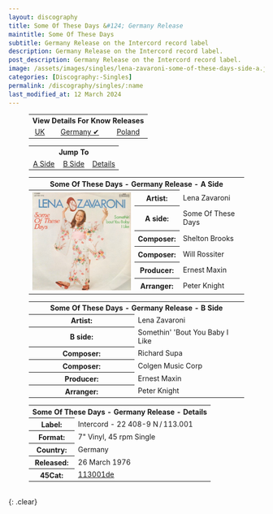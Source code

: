 ```yaml
---
layout: discography
title: Some Of These Days &#124; Germany Release
maintitle: Some Of These Days
subtitle: Germany Release on the Intercord record label
description: Germany Release on the Intercord record label.
post_description: Germany Release on the Intercord record label.
image: /assets/images/singles/lena-zavaroni-some-of-these-days-side-a.jpg
categories: [Discography:-Singles]
permalink: /discography/singles/:name
last_modified_at: 12 March 2024
---
```


<figure class="fig3">
<table style="text-align:center;">
<tr><th colspan="3">View Details For Know Releases</th></tr>
<tr><td><a href="/discography/singles/1976-03-26-some-of-these-days-uk">UK</a></td><td><a href="/discography/singles/1976-some-of-these-days-germany">Germany &#x2714;</a></td><td><a href="/discography/singles/1976-some-of-these-days-poland">Poland</a></td></tr>
</table>
</figure>

<figure class="fig3">
<table style="text-align:center;">
<tr><th colspan="3">Jump To</th></tr>
<tr><td style="width:33.33%;"><a href="#infobox1">A Side</a></td><td style="width:33.34%;"><a href="#infobox2">B Side</a></td><td style="width:33.33%;"><a href="#infobox3">Details</a></td></tr>
</table>
</figure>

<figure class="fig3">
<table>
<tr id="infobox1"><th colspan="3">Some Of These Days - Germany Release - A Side</th></tr>
<tr>
<th style="width:49%; vertical-align:top;" rowspan="7" class="top"><a href="/assets/images/singles/some-of-these-days/lena-zavaroni-some-of-these-days-germany-fs.jpg"><img src="/assets/images/singles/some-of-these-days/lena-zavaroni-some-of-these-days-germany-fs.jpg" class="full-width zoom-in" alt="Germany A-Side Label for the Single Some Of These Days BEEB 013" /></a></th>
</tr>
<tr><th style="width:15%;">Artist:</th><td>Lena Zavaroni</td></tr>
<tr><th>A side:</th><td>Some Of These Days</td></tr>
<tr><th>Composer:</th><td>Shelton Brooks</td></tr>
<tr><th>Composer:</th><td>Will Rossiter</td></tr>
<tr><th>Producer:</th><td>Ernest Maxin</td></tr>
<tr><th>Arranger:</th><td>Peter Knight</td></tr>
</table>
</figure>

<figure class="fig3">
<table>
<tr id="infobox2"><th colspan="3">Some Of These Days - Germany Release - B Side</th></tr>
<tr><th style="width:49%;">Artist:</th><td>Lena Zavaroni</td></tr>
<tr><th>B side:</th><td>Somethin' 'Bout You Baby I Like</td></tr>
<tr><th>Composer:</th><td>Richard Supa</td></tr>
<tr><th>Composer:</th><td>Colgen Music Corp</td></tr>
<tr><th>Producer:</th><td>Ernest Maxin</td></tr>
<tr><th>Arranger:</th><td>Peter Knight</td></tr>
</table>
</figure>

<figure class="fig3">
<table>
<tr id="infobox3"><th colspan="2">Some Of These Days - Germany Release - Details</th></tr>
<tr style="width:49%;"><th>Label:</th><td>Intercord - 22 408-9 N / 113.001</td></tr>
<tr><th>Format:</th><td>7" Vinyl, 45 rpm Single</td></tr>
<tr><th>Country:</th><td>Germany</td></tr>
<tr><th>Released:</th><td>26 March 1976</td></tr>
<tr><th>45Cat:</th><td><a class="external-link" href="https://www.45cat.com/record/113001de">113001de</a></td></tr>
</table>
</figure>

<br />{: .clear}

